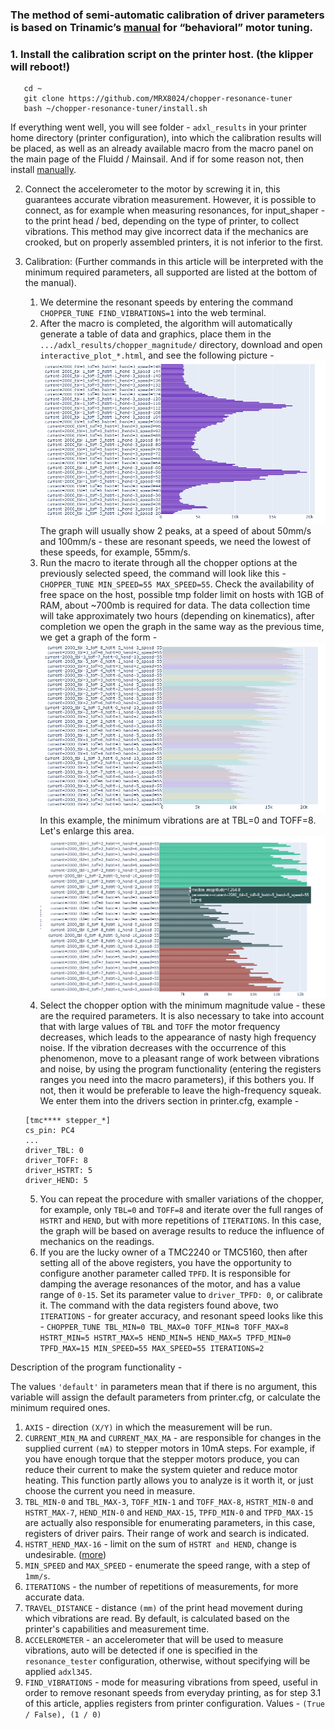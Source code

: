### The method of semi-automatic calibration of driver parameters is based on Trinamic’s [manual](https://www.analog.com/en/app-notes/AN-001.html) for “behavioral” motor tuning.


### 1. Install the calibration script on the printer host. (the klipper will reboot!)
```
   cd ~
   git clone https://github.com/MRX8024/chopper-resonance-tuner
   bash ~/chopper-resonance-tuner/install.sh
```
If everything went well, you will see folder - `adxl_results` in your printer home directory (printer configuration), into which the calibration results will be placed, as well as an already available macro from the macro panel on the main page of the Fluidd / Mainsail.
And if for some reason not, then install [manually](/wiki/manual_install_en.md).

2. Сonnect the accelerometer to the motor by screwing it in, this guarantees accurate vibration measurement.
   However, it is possible to connect, as for example when measuring resonances, for input_shaper - to the print head / bed, depending on the type of printer, to collect vibrations.
   This method may give incorrect data if the mechanics are crooked, but on properly assembled printers, it is not inferior to the first.

3. Calibration: (Further commands in this article will be interpreted with the minimum required parameters, all supported are listed at the bottom of the manual).

   1. We determine the resonant speeds by entering the command `CHOPPER_TUNE FIND_VIBRATIONS=1` into the web terminal.
   2. After the macro is completed, the algorithm will automatically generate a table of data and graphics, place them in the `.../adxl_results/chopper_magnitude/` directory, download and open `interactive_plot_*.html`, and see the following picture -
   ![](/wiki/pictures/img_1.png)
   The graph will usually show 2 peaks, at a speed of about 50mm/s and 100mm/s - these are resonant speeds, we need the lowest of these speeds, for example, 55mm/s.
   3. Run the macro to iterate through all the chopper options at the previously selected speed, the command will look like this
   -`CHOPPER_TUNE MIN_SPEED=55 MAX_SPEED=55`. Check the availability of free space on the host, possible tmp folder limit on hosts with 1GB of RAM, about ~700mb is required for data.
   The data collection time will take approximately two hours (depending on kinematics), after completion we open the graph in the same way as the previous time, we get a graph of the form -
   ![](/wiki/pictures/img_2.png)
   In this example, the minimum vibrations are at TBL=0 and TOFF=8. Let's enlarge this area.
   ![](/wiki/pictures/img_3.png)
   4. Select the chopper option with the minimum magnitude value - these are the required parameters. It is also necessary to take into account that with large values of `TBL` and `TOFF` the motor frequency decreases, which leads to the appearance of nasty high frequency noise. 
   If the vibration decreases with the occurrence of this phenomenon, move to a pleasant range of work between vibrations and noise, by using the program functionality (entering the registers ranges you need into the macro parameters), if this bothers you. If not, then it would be preferable to leave the high-frequency squeak.
   We enter them into the drivers section in printer.cfg, example -
   ```
   [tmc**** stepper_*]
   cs_pin: PC4
   ...
   driver_TBL: 0
   driver_TOFF: 8
   driver_HSTRT: 5
   driver_HEND: 5
   ```

   5. You can repeat the procedure with smaller variations of the chopper, for example, only `TBL=0` and `TOFF=8` and iterate over the full ranges of `HSTRT` and `HEND`, but with more repetitions of `ITERATIONS`. In this case, the graph will be based on average results to reduce the influence of mechanics on the readings.
   6. If you are the lucky owner of a TMC2240 or TMC5160, then after setting all of the above registers, you have the opportunity to configure another parameter called `TPFD`.
   It is responsible for damping the average resonances of the motor, and has a value range of `0-15`. Set its parameter value to `driver_TPFD: 0`, or calibrate it.
   The command with the data registers found above, two `ITERATIONS` - for greater accuracy, and resonant speed looks like this - `CHOPPER_TUNE TBL_MIN=0 TBL_MAX=0 TOFF_MIN=8 TOFF_MAX=8 HSTRT_MIN=5 HSTRT_MAX=5 HEND_MIN=5 HEND_MAX=5 TPFD_MIN=0 TPFD_MAX=15 MIN_SPEED=55 MAX_SPEED=55 ITERATIONS=2`


Description of the program functionality -

The values `'default'` in parameters mean that if there is no argument, this variable will assign the default parameters from printer.cfg, or calculate the minimum required ones.

1. `AXIS` - direction `(X/Y)` in which the measurement will be run.
2. `CURRENT_MIN_MA` and `CURRENT_MAX_MA` - are responsible for changes in the supplied current `(mA)` to stepper motors in 10mA steps. For example, if you have enough torque that the stepper motors produce, you can reduce their current to make the system quieter and reduce motor heating. This function partly allows you to analyze is it worth it, or just choose the current you need in measure.
3. `TBL_MIN-0` and `TBL_MAX-3`, `TOFF_MIN-1` and `TOFF_MAX-8`, `HSTRT_MIN-0` and `HSTRT_MAX-7`, `HEND_MIN-0` and `HEND_MAX-15`, `TPFD_MIN-0` and `TPFD_MAX-15` are actually also responsible for enumerating parameters, in this case, registers of driver pairs. Their range of work and search is indicated.
4. `HSTRT_HEND_MAX-16` - limit on the sum of `HSTRT and HEND`, change is undesirable. ([more](https://www.analog.com/media/en/technical-documentation/data-sheets/TMC5160A_datasheet_rev1.17.pdf))
5. `MIN_SPEED` and `MAX_SPEED` - enumerate the speed range, with a step of `1mm/s`.
6. `ITERATIONS` - the number of repetitions of measurements, for more accurate data.
7. `TRAVEL_DISTANCE` - distance `(mm)` of the print head movement during which vibrations are read. By default, is calculated based on the printer's capabilities and measurement time.
8. `ACCELEROMETER` - an accelerometer that will be used to measure vibrations, auto will be detected if one is specified in the `resonance_tester` configuration, otherwise, without specifying will be applied `adxl345`.
9. `FIND_VIBRATIONS` - mode for measuring vibrations from speed, useful in order to remove resonant speeds from everyday printing, as for step 3.1 of this article, applies registers from printer configuration. Values - `(True / False), (1 / 0)`